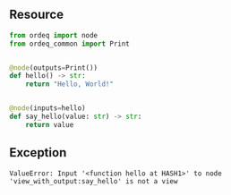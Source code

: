 ## Resource

```python
from ordeq import node
from ordeq_common import Print


@node(outputs=Print())
def hello() -> str:
    return "Hello, World!"


@node(inputs=hello)
def say_hello(value: str) -> str:
    return value

```

## Exception

```text
ValueError: Input '<function hello at HASH1>' to node 'view_with_output:say_hello' is not a view
```